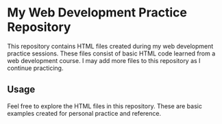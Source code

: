 # My Web Development Practice Repository

This repository contains HTML files created during my web development practice sessions. These files consist of basic HTML code learned from a web development course. I may add more files to this repository as I continue practicing.


## Usage

Feel free to explore the HTML files in this repository. These are basic examples created for personal practice and reference.
